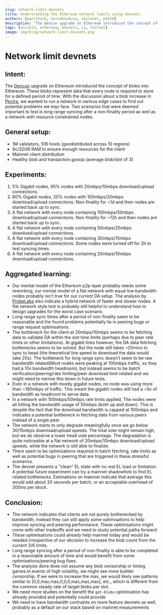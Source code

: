 ```yaml
---
slug: network-limit-devnets
title: Understanding the Ethereum network limits using devnets
authors: [parithosh, barnabasbusa, skylenet, pk910]
description: 'The Dencun upgrade on Ethereum introduced the concept of blob. These blobs represent data that every node is required to store for a defined period of time. With the discussion about a blob increase in Pectra, lets review results from a network run with various edge cases.'
tags: [ansible, ethereum, devnets, L1, testnet]
image: img/blog/network-limit-devnets.png
---
```


# Network limit devnets

## Intent:
The [Dencun](https://ethereum.org/en/roadmap/dencun/) upgrade on Ethereum introduced the concept of blobs into Ethereum. These blobs represent data that every node is required to store for a defined period of time. With the discussion about a blob increase in [Pectra](https://eips.ethereum.org/EIPS/eip-7600), we wanted to run a network in various edge cases to find out potential problems we may face. Two scenarios that were deemed important to test is long range syncing after a non-finality period as well as a network with resource constrained nodes.

## General setup:
- 1M validators, 516 hosts (geodistributed across 10 regions)
- 8c/32GB RAM to ensure enough resources for the client
- Mainnet client distribution
- Healthy blob and transaction gossip (average blob/slot of 3)

## Experiments:
1. 5% Gigabit nodes, 95% nodes with 20mbps/10mbps download/upload connections.
2. 80% Gigabit nodes, 20% nodes with 100mbps/20mbps download/upload connections. Non-finality for ~1d and then nodes are started back up to sync.
3. A flat network with every node containing 100mbps/50mbps download/upload connections. Non-finality for ~12h and then nodes are started back up to sync.
4. A flat network with every node containing 50mbps/25mbps download/upload connections.
5. A flat network with every node containing 30mbps/15mbps download/upload connections. Some nodes were turned off for 2h to test syncing times.
6. A flat network with every node containing 20mbps/10mbps download/upload connections.

## Aggregated learning:
- Our mental model of the Ethereum p2p layer probably needs some reworking, our mental model of a flat network with equal low bandwidth nodes probably isn't true for our current DA setup. The analysis by [ProbeLabs](https://probelab.io/ethereum/discv5/2024-46/#cloud-hosting-rate) also indicate a hybrid network of faster and slower nodes. A flat network style test is probably still helpful to understand how to design upgrades for the worst case scenario.
- Long range sync times after a period of non-finality seem to be reasonable and the found problems potentially lie in peering bugs or range request optimisations.
- The bottleneck for the client at 20mbps/10mbps seems to be fetching data to validate DA within the slot time limits (perhaps due to peer rate limits or other limitations). At gigabit links however, the DA data fetching bottlenecks seems to be solved. But the node still takes ~20mins to sync to head (the theoretical line speed to download the data would take 20s). The bottleneck for long range sync doesn’t seem to be raw bandwidth related(Most nodes were peaking at 100mbps traffic, so they had a 10x bandwidth headroom), but instead seems to be batch verification/peering/rate limiting/peer download limit related and we might need to narrow this down in future tests.
- Even in a network with mostly gigabit nodes, no node was using more than ~160mbps of traffic. This meant the gigabit nodes still had a ~5x of bandwidth as headroom to serve data.
- In a network with 100mbps/50mbps rate limits applied, The nodes were all hitting the bandwidth usage of 50mbps (both up and down). This is despite the fact that the download bandwidth is capped at 100mbps and indicates a potential bottleneck in fetching data from various peers instead of a single peer.
- The network starts to only degrade meaningfully once we go below 30/15mbps download/upload speeds. The total vote might remain high, but we do observe a lower head vote percentage. The degradation is quite noticeable at a flat network of 20mbps/10mbps download/upload speeds, while the network is still able to finalize.
- There seem to be optimisations required in batch fetching, rate limits as well as potential bugs in peering that are triggered in these stressful scenarios.
- The devnet presents a "clean" EL state with no real EL load or limitation. A potential future experiment can try a mainnet shadowfork to find EL related bottlenecks. Estimations on mainnet indicate that average this would add about 20 seconds per batch, or an acceptable overhead of 300ms per block.

## Conclusion:
- The network indicates that clients are not purely bottlenecked by bandwidth, instead they can still apply some optimisations to help improve syncing and peering performance. These optimisations might come with other tradeoffs and we need to study potential paths forward.
- These optimisations could already help mainnet today and would be needed irrespective of our decision to increase the blob count from the current 3/6 limits.
- Long range syncing after a period of non-finality is able to be completed in a reasonable amount of time and would benefit from some optimisations/peering bug fixes.
- The analysis done does not assume any blob censorship or timing games.In events of high volatility, we might see more builder censorship. If we were to increase the max, we would likely see patterns similar to [0,0,max,max,0,0,0,max,max,max], etc., which is different from the common steady rate of target blobs per slot.
- We need more studies on the benefit the `get-blobs` optimisation has already provided and potentially could provide
- We need to have bandwidth contraints on more feature devnets as well, probably as a default on our stack based on mainnet measurements